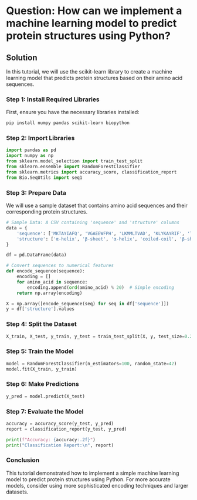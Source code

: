 # Question: How can we implement a machine learning model to predict protein structures using Python?

## Solution

In this tutorial, we will use the scikit-learn library to create a machine learning model that predicts protein structures based on their amino acid sequences.

### Step 1: Install Required Libraries

First, ensure you have the necessary libraries installed:

```bash
pip install numpy pandas scikit-learn biopython
```

### Step 2: Import Libraries

```python
import pandas as pd
import numpy as np
from sklearn.model_selection import train_test_split
from sklearn.ensemble import RandomForestClassifier
from sklearn.metrics import accuracy_score, classification_report
from Bio.SeqUtils import seq1
```

### Step 3: Prepare Data

We will use a sample dataset that contains amino acid sequences and their corresponding protein structures.

```python
# Sample Data: A CSV containing 'sequence' and 'structure' columns
data = {
    'sequence': ['MKTAYIAFQ', 'VGAEEWFPH', 'LKMMLTVAD', 'KLYKAYRIF', 'TQILNANHL'],
    'structure': ['α-helix', 'β-sheet', 'α-helix', 'coiled-coil', 'β-sheet']
}

df = pd.DataFrame(data)

# Convert sequences to numerical features
def encode_sequence(sequence):
    encoding = []
    for amino_acid in sequence:
        encoding.append(ord(amino_acid) % 20)  # Simple encoding
    return np.array(encoding)

X = np.array([encode_sequence(seq) for seq in df['sequence']])
y = df['structure'].values
```

### Step 4: Split the Dataset

```python
X_train, X_test, y_train, y_test = train_test_split(X, y, test_size=0.2, random_state=42)
```

### Step 5: Train the Model

```python
model = RandomForestClassifier(n_estimators=100, random_state=42)
model.fit(X_train, y_train)
```

### Step 6: Make Predictions

```python
y_pred = model.predict(X_test)
```

### Step 7: Evaluate the Model

```python
accuracy = accuracy_score(y_test, y_pred)
report = classification_report(y_test, y_pred)

print(f"Accuracy: {accuracy:.2f}")
print("Classification Report:\n", report)
```

### Conclusion

This tutorial demonstrated how to implement a simple machine learning model to predict protein structures using Python. For more accurate models, consider using more sophisticated encoding techniques and larger datasets.